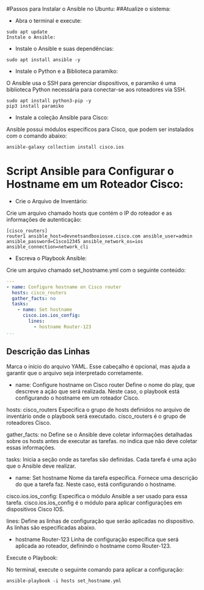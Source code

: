 #Passos para Instalar o Ansible no Ubuntu:
##Atualize o sistema:

- Abra o terminal e execute:
```
sudo apt update
Instale o Ansible:
```

- Instale o Ansible e suas dependências:

```
sudo apt install ansible -y
```

- Instale o Python e a Biblioteca paramiko:

O Ansible usa o SSH para gerenciar dispositivos, e paramiko é uma biblioteca Python necessária para conectar-se aos roteadores via SSH.

```
sudo apt install python3-pip -y
pip3 install paramiko
```

- Instale a coleção Ansible para Cisco:

Ansible possui módulos específicos para Cisco, que podem ser instalados com o comando abaixo:

```
ansible-galaxy collection install cisco.ios
```

# Script Ansible para Configurar o Hostname em um Roteador Cisco:

- Crie o Arquivo de Inventário:

Crie um arquivo chamado hosts que contém o IP do roteador e as informações de autenticação:

```
[cisco_routers]
router1 ansible_host=devnetsandboxiosxe.cisco.com ansible_user=admin ansible_password=C1sco12345 ansible_network_os=ios ansible_connection=network_cli
```

- Escreva o Playbook Ansible:

Crie um arquivo chamado set_hostname.yml com o seguinte conteúdo:

```yaml
---
- name: Configure hostname on Cisco router
  hosts: cisco_routers
  gather_facts: no
  tasks:
    - name: Set hostname
      cisco.ios.ios_config:
        lines:
          - hostname Router-123
...
```

Descrição das Linhas
---
Marca o início do arquivo YAML. Esse cabeçalho é opcional, mas ajuda a garantir que o arquivo seja interpretado corretamente.

- name: Configure hostname on Cisco router
Define o nome do play, que descreve a ação que será realizada. Neste caso, o playbook está configurando o hostname em um roteador Cisco.

hosts: cisco_routers
Especifica o grupo de hosts definidos no arquivo de inventário onde o playbook será executado. cisco_routers é o grupo de roteadores Cisco.

gather_facts: no
Define se o Ansible deve coletar informações detalhadas sobre os hosts antes de executar as tarefas. no indica que não deve coletar essas informações.

tasks:
Inicia a seção onde as tarefas são definidas. Cada tarefa é uma ação que o Ansible deve realizar.

- name: Set hostname
Nome da tarefa específica. Fornece uma descrição do que a tarefa faz. Neste caso, está configurando o hostname.

cisco.ios.ios_config:
Especifica o módulo Ansible a ser usado para essa tarefa. cisco.ios.ios_config é o módulo para aplicar configurações em dispositivos Cisco IOS.

lines:
Define as linhas de configuração que serão aplicadas no dispositivo. As linhas são especificadas abaixo.

- hostname Router-123
Linha de configuração específica que será aplicada ao roteador, definindo o hostname como Router-123.

Execute o Playbook:

No terminal, execute o seguinte comando para aplicar a configuração:

```
ansible-playbook -i hosts set_hostname.yml
```
